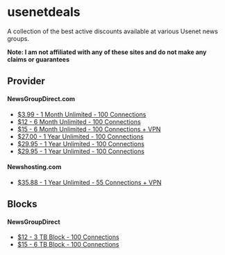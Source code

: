 # usenetdeals
A collection of the best active discounts available at various Usenet news groups.

**Note: I am not affiliated with any of these sites and do not make any claims or guarantees**

## Provider
#### NewsGroupDirect.com

* [$3.99 - 1 Month Unlimited - 100 Connections](http://newsgroup.direct/member/billing/?planid=183)
* [$12 - 6 Month Unlimited - 100 Connections](http://newsgroup.direct/member/billing/?planid=225)
* [$15 - 6 Month Unlimited - 100 Connections + VPN](http://newsgroup.direct/member/billing/?planid=199)
* [$27.00 - 1 Year Unlimited - 100 Connections](http://newsgroup.direct/member/billing/?planid=230)
* [$29.95 - 1 Year Unlimited - 100 Connections](http://newsgroup.direct/member/billing/?planid=195)
* [$29.95 - 1 Year Unlimited - 100 Connections](http://newsgroup.direct/member/billing/?planid=195)

#### Newshosting.com
* [$35.88 - 1 Year Unlimited - 55 Connections + VPN](https://www.newshosting.com/best-deal/)


## Blocks
#### NewsGroupDirect
* [$12 - 3 TB Block - 100 Connections](http://newsgroup.direct/member/billing/?planid=200)
* [$15 - 6 TB Block - 100 Connections](http://newsgroup.direct/member/billing/?planid=199)

